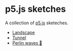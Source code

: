 # p5.js sketches

A collection of [p5.js](https://p5js.org/) sketeches.

- [Landscape](landscape/)
- [Tunnel](tunnel/)
- [Perlin waves 🌊](perlin-waves/)
